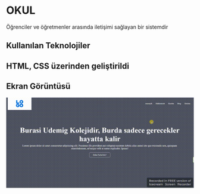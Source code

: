 <h1> OKUL</h1>

Öğrenciler ve öğretmenler arasında iletişimi sağlayan bir sistemdir

<h2>Kullanılan Teknolojiler<h2>

HTML, CSS üzerinden geliştirildi

<h2>Ekran Görüntüsü</h2>

![](screen.gif)
